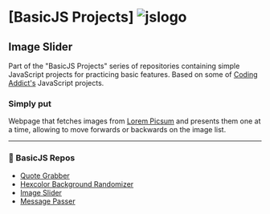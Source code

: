#  [BasicJS Projects] ![jslogo](https://upload.wikimedia.org/wikipedia/commons/thumb/6/6a/JavaScript-logo.png/64px-JavaScript-logo.png) 
##  Image Slider

Part of the "BasicJS Projects" series of repositories containing simple JavaScript projects for practicing basic features. Based on some of [Coding Addict's](https://www.youtube.com/channel/UCMZFwxv5l-XtKi693qMJptA) JavaScript projects.


### Simply put

Webpage that fetches images from [Lorem Picsum](https://picsum.photos/) and presents them one at a time, allowing to move forwards or backwards on the image list.

---

### :beginner: BasicJS Repos 

* [Quote Grabber](https://github.com/ShowMeTheGita/basicjs-quote-grabber)
* [Hexcolor Background Randomizer](https://github.com/ShowMeTheGita/basicjs-hexcolor-randomizer)
* [Image Slider](https://github.com/ShowMeTheGita/basicjs-image-slider)
* [Message Passer](https://github.com/ShowMeTheGita/basicjs-message-passer)

